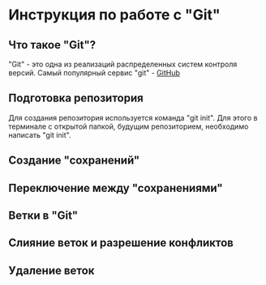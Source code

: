 # Инструкция по работе с "Git"

## Что такое "Git"?
"Git" - это одна из реализаций распределенных систем контроля версий. Самый популярный сервис "git" - [GitHub](https://github.com)
## Подготовка репозитория
Для создания репозитория используется команда "git init". Для этого в терминале с открытой папкой, будущим репозиторием, необходимо написать "git init".
## Создание "сохранений"

## Переключение между "сохранениями"

Ветки в "Git"
-----------------
Слияние веток и разрешение конфликтов
----------------------------------------
Удаление веток
---------------------